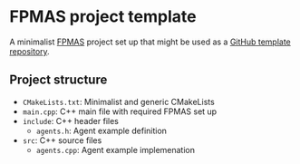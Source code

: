 # FPMAS project template

A minimalist [FPMAS](https://github.com/FPMAS/FPMAS) project set up that might be used as a [GitHub template
repository](https://docs.github.com/en/free-pro-team@latest/github/creating-cloning-and-archiving-repositories/creating-a-repository-from-a-template#creating-a-repository-from-a-template).

## Project structure

- `CMakeLists.txt`: Minimalist and generic CMakeLists
- `main.cpp`: C++ main file with required FPMAS set up
- `include`: C++ header files
  - `agents.h`: Agent example definition
- `src`: C++ source files
  - `agents.cpp`: Agent example implemenation
